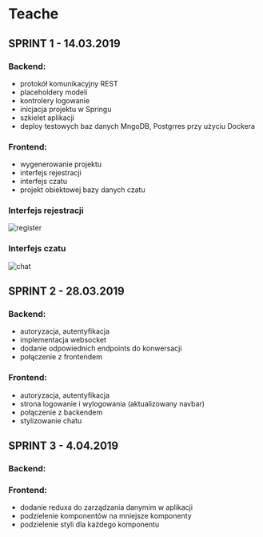 ﻿# Teache

## SPRINT 1 - 14.03.2019

### Backend:
- protokół komunikacyjny REST
- placeholdery modeli
- kontrolery logowanie
- inicjacja projektu w Springu
- szkielet aplikacji
- deploy testowych baz danych MngoDB, Postgrres przy użyciu Dockera 

### Frontend:
- wygenerowanie projektu
- interfejs rejestracji
- interfejs czatu
- projekt obiektowej bazy danych czatu

### Interfejs rejestracji
![register](https://user-images.githubusercontent.com/33436617/54387576-0ee14e80-469c-11e9-9644-c6e279dd828b.png)

### Interfejs czatu
![chat](https://user-images.githubusercontent.com/33436617/54387616-27e9ff80-469c-11e9-8bb6-dead2975a5c1.png)


## SPRINT 2 - 28.03.2019

### Backend:
- autoryzacja, autentyfikacja 
- implementacja websocket
- dodanie odpowiednich endpoints do konwersacji
- połączenie z frontendem

### Frontend:
- autoryzacja, autentyfikacja 
- strona logowanie i wylogowania (aktualizowany navbar)
- połączenie z backendem
- stylizowanie chatu


## SPRINT 3 - 4.04.2019

### Backend:


### Frontend:
- dodanie reduxa do zarządzania danymim w aplikacji
- podzielenie komponentów na mniejsze komponenty
- podzielenie styli dla każdego komponentu